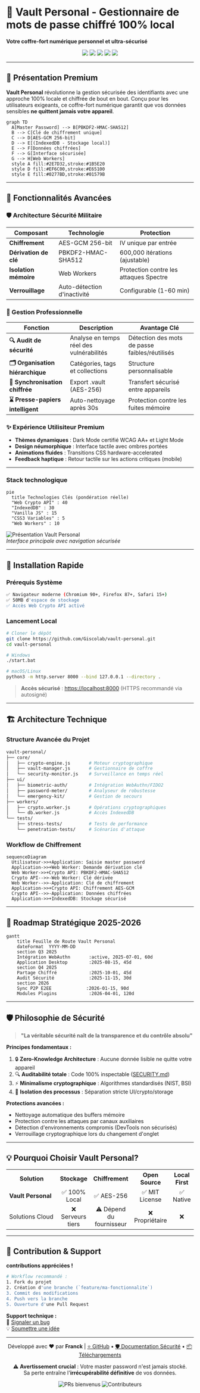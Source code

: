 # 🔐 Vault Personal - Gestionnaire de mots de passe chiffré 100% local  
**Votre coffre-fort numérique personnel et ultra-sécurisé**  

<p align="center">
  <img src="https://img.shields.io/badge/Chiffrement-AES--GCM_256--bit-green?style=flat&logo=lock">
  <img src="https://img.shields.io/badge/Stockage-100%25_local-blue?style=flat&logo=hard-drive">
  <img src="https://img.shields.io/badge/Zero_Cloud-Zero_Tracking-success?style=flat&logo=privacy">
  <img src="https://img.shields.io/github/last-commit/Giscolab/vault-personal?color=blue">
  <img src="https://img.shields.io/badge/Licence-MIT-brightgreen">
</p>

---

## 🌟 Présentation Premium

**Vault Personal** révolutionne la gestion sécurisée des identifiants avec une approche 100% locale et chiffrée de bout en bout. Conçu pour les utilisateurs exigeants, ce coffre-fort numérique garantit que vos données sensibles **ne quittent jamais votre appareil**.

```mermaid
graph TD
  A[Master Password] --> B[PBKDF2-HMAC-SHA512]
  B --> C[Clé de chiffrement unique]
  C --> D[AES-GCM 256-bit]
  D --> E[(IndexedDB - Stockage local)]
  E --> F[Données chiffrées]
  F --> G[Interface sécurisée]
  G --> H[Web Workers]
  style A fill:#2E7D32,stroke:#1B5E20
  style D fill:#EF6C00,stroke:#E65100
  style E fill:#0277BD,stroke:#01579B
```

---

## 🚀 Fonctionnalités Avancées

### 🛡️ Architecture Sécurité Militaire
| Composant | Technologie | Protection |
|-----------|-------------|------------|
| **Chiffrement** | AES-GCM 256-bit | IV unique par entrée |
| **Dérivation de clé** | PBKDF2-HMAC-SHA512 | 600,000 itérations (ajustable) |
| **Isolation mémoire** | Web Workers | Protection contre les attaques Spectre |
| **Verrouillage** | Auto-détection d'inactivité | Configurable (1-60 min) |

### 💼 Gestion Professionnelle
<div align="center">

| Fonction | Description | Avantage Clé |
|----------|-------------|--------------|
| **🔍 Audit de sécurité** | Analyse en temps réel des vulnérabilités | Détection des mots de passe faibles/réutilisés |
| **🗂️ Organisation hiérarchique** | Catégories, tags et collections | Structure personnalisable |
| **🔄 Synchronisation chiffrée** | Export .vault (AES-256) | Transfert sécurisé entre appareils |
| **⌛ Presse-papiers intelligent** | Auto-nettoyage après 30s | Protection contre les fuites mémoire |

</div>

### ✨ Expérience Utilisiteur Premium
- **Thèmes dynamiques** : Dark Mode certifié WCAG AA+ et Light Mode
- **Design néumorphique** : Interface tactile avec ombres portées
- **Animations fluides** : Transitions CSS hardware-accelerated
- **Feedback haptique** : Retour tactile sur les actions critiques (mobile)

---

### Stack technologique
```mermaid
pie
  title Technologies Clés (pondération réelle)
  "Web Crypto API" : 40
  "IndexedDB" : 30
  "Vanilla JS" : 15
  "CSS3 Variables" : 5
  "Web Workers" : 10

```

![Présentation Vault Personal](docs/vault-demo.gif)  
*Interface principale avec navigation sécurisée*

---

## 🚀 Installation Rapide

### Prérequis Système
```bash
✅ Navigateur moderne (Chromium 90+, Firefox 87+, Safari 15+)
✅ 50MB d'espace de stockage
✅ Accès Web Crypto API activé
```

### Lancement Local
```bash
# Cloner le dépôt
git clone https://github.com/Giscolab/vault-personal.git
cd vault-personal

# Windows
./start.bat

# macOS/Linux
python3 -m http.server 8000 --bind 127.0.0.1 --directory .
```

> **Accès sécurisé** : [https://localhost:8000](https://localhost:8000) (HTTPS recommandé via autosigné)

---

## 🏗️ Architecture Technique

### Structure Avancée du Projet
```bash
vault-personal/
├── core/
│   ├── crypto-engine.js       # Moteur cryptographique
│   ├── vault-manager.js       # Gestionnaire de coffre
│   └── security-monitor.js    # Surveillance en temps réel
├── ui/
│   ├── biometric-auth/        # Intégration WebAuthn/FIDO2
│   ├── password-meter/        # Analyseur de robustesse
│   └── emergency-kit/         # Gestion de secours
├── workers/
│   ├── crypto.worker.js       # Opérations cryptographiques
│   └── db.worker.js           # Accès IndexedDB
└── tests/
    ├── stress-tests/          # Tests de performance
    └── penetration-tests/     # Scénarios d'attaque
```

### Workflow de Chiffrement
```mermaid
sequenceDiagram
  Utilisateur->>+Application: Saisie master password
  Application->>+Web Worker: Demande dérivation clé
  Web Worker->>+Crypto API: PBKDF2-HMAC-SHA512
  Crypto API-->>-Web Worker: Clé dérivée
  Web Worker-->>-Application: Clé de chiffrement
  Application->>+Crypto API: Chiffrement AES-GCM
  Crypto API-->>-Application: Données chiffrées
  Application->>+IndexedDB: Stockage sécurisé
```

---

## 🔮 Roadmap Stratégique 2025-2026

```mermaid
gantt
    title Feuille de Route Vault Personal
    dateFormat  YYYY-MM-DD
    section Q3 2025
    Intégration WebAuthn       :active, 2025-07-01, 60d
    Application Desktop        :2025-08-15, 45d
    section Q4 2025
    Partage Chiffré            :2025-10-01, 45d
    Audit Sécurité             :2025-11-15, 30d
    section 2026
    Sync P2P E2EE             :2026-01-15, 90d
    Modules Plugins            :2026-04-01, 120d
```

---

## 🛡️ Philosophie de Sécurité

> **"La véritable sécurité naît de la transparence et du contrôle absolu"**

**Principes fondamentaux :**
1. 🔒 **Zero-Knowledge Architecture** : Aucune donnée lisible ne quitte votre appareil
2. 🔍 **Auditabilité totale** : Code 100% inspectable ([SECURITY.md](SECURITY.md))
3. ⚡ **Minimalisme cryptographique** : Algorithmes standardisés (NIST, BSI)
4. 🧩 **Isolation des processus** : Séparation stricte UI/crypto/storage

**Protections avancées :**
- Nettoyage automatique des buffers mémoire
- Protection contre les attaques par canaux auxiliaires
- Détection d'environnements compromis (DevTools non sécurisés)
- Verrouillage cryptographique lors du changement d'onglet

---

## 💡 Pourquoi Choisir Vault Personal?

<table>
<tr>
  <th width="30%">Solution</th>
  <th>Stockage</th>
  <th>Chiffrement</th>
  <th>Open Source</th>
  <th>Local First</th>
</tr>
<tr>
  <td><b>Vault Personal</b></td>
  <td align="center">✅ 100% Local</td>
  <td align="center">✅ AES-256</td>
  <td align="center">✅ MIT License</td>
  <td align="center">✅ Native</td>
</tr>
<tr>
  <td>Solutions Cloud</td>
  <td align="center">❌ Serveurs tiers</td>
  <td align="center">⚠️ Dépend du fournisseur</td>
  <td align="center">❌ Propriétaire</td>
  <td align="center">❌</td>
</tr>
</table>

---

## 🤝 Contribution & Support

**contributions appréciées !**  
```bash
# Workflow recommandé :
1. Fork du projet
2. Création d'une branche (`feature/ma-fonctionnalite`)
3. Commit des modifications
4. Push vers la branche
5. Ouverture d'une Pull Request
```

**Support technique :**    
🐛 [Signaler un bug](https://github.com/Giscolab/vault-personal/issues)  
💡 [Soumettre une idée](https://github.com/Giscolab/vault-personal/discussions)

---

<p align="center">
  Développé avec ❤️ par <b>Franck</b> | 
  <a href="https://github.com/Giscolab/vault-personal">⭐ GitHub</a> •
  <a href="https://github.com/Giscolab/vault-personal/blob/main/SECURITY.md">🛡️ Documentation Sécurité</a> •
  <a href="https://github.com/Giscolab/vault-personal/releases">📦 Téléchargements</a>
</p>

<p align="center">
  ⚠️ <b>Avertissement crucial</b> : Votre master password n'est jamais stocké. <br>
  Sa perte entraîne l'<b>irrécupérabilité définitive</b> de vos données.
</p>

<p align="center">
  <img src="https://img.shields.io/badge/PRs-Welcome-brightgreen" alt="PRs bienvenus">
  <img src="https://img.shields.io/github/contributors/Giscolab/vault-personal" alt="Contributeurs">
</p>